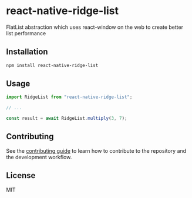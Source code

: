 # react-native-ridge-list

FlatList abstraction which uses react-window on the web to create better list performance

## Installation

```sh
npm install react-native-ridge-list
```

## Usage

```js
import RidgeList from "react-native-ridge-list";

// ...

const result = await RidgeList.multiply(3, 7);
```

## Contributing

See the [contributing guide](CONTRIBUTING.md) to learn how to contribute to the repository and the development workflow.

## License

MIT
